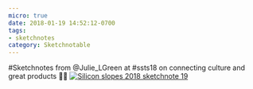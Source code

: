 ```yaml
---
micro: true
date: 2018-01-19 14:52:12-0700
tags:
- sketchnotes
category: Sketchnotable
---
```


#Sketchnotes from @Julie_LGreen at #ssts18 on connecting culture and great products ✍🏼 [![Silicon slopes 2018 sketchnote 19](/uploads/2018/eee5f34abe.jpg)](/uploads/2018/eee5f34abe.jpg)